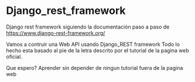 # Django_rest_framework

Django rest framework siguiendo la documentación paso a paso de https://www.django-rest-framework.org/

Vamos a contruir una Web API usando Django_REST framework
Todo lo hecho esta basado al pie de la letra descrito por el tutorial de la pagina web oficial.

Que espero?
Aprender sin depender de ningun tutorial fuera de la pagina web 
